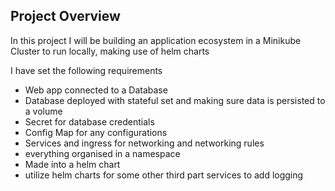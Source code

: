 ## Project Overview

In this project I will be building an application ecosystem in a Minikube Cluster to run locally, making use of helm
charts

I have set the following requirements 

- Web app connected to a Database
- Database deployed with stateful set and making sure data is persisted to a volume
- Secret for database credentials
- Config Map for  any configurations 
- Services and ingress for networking and networking rules
- everything organised in a namespace
- Made into a helm chart
- utilize helm charts for some other third part services to add logging